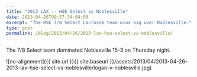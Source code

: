 ```yaml
---
title: "2013 LAX -- HSE Select vs Noblesville"
date: 2013-04-26T09:57:34-04:00
excerpt: "The HSE 7/8 Select Lacrosse team wins big over Noblesville."
type: post
permalink: /blog/2013/04/26/2013-lax-hse-select-vs-noblesville/
---
```

The 7/8 Select team dominated Noblesville 15-3 on Thursday night.

![no-alignment]({{ site.url }}{{ site.baseurl }}/assets/2013/04/2013-04-26-2013-lax-hse-select-vs-noblesville/logan-v-noblesville.jpg)
